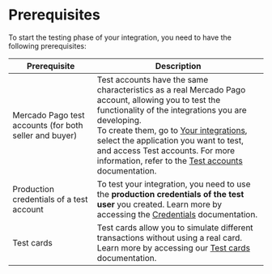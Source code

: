 # Prerequisites

To start the testing phase of your integration, you need to have the following prerequisites:

| Prerequisite | Description |
|---|---|
| Mercado Pago test accounts (for both seller and buyer) | Test accounts have the same characteristics as a real Mercado Pago account, allowing you to test the functionality of the integrations you are developing.<br>To create them, go to [Your integrations](/developers/en/docs/checkout-pro/additional-content/your-integrations/introduction), select the application you want to test, and access Test accounts. For more information, refer to the [Test accounts](/docs/checkout-pro/integration-test/prerequisites/test-accounts) documentation. |
| Production credentials of a test account | To test your integration, you need to use the **production credentials of the test user** you created. Learn more by accessing the [Credentials](/developers/en/docs/checkout-pro/additional-content/your-integrations/credentials) documentation. |
| Test cards | Test cards allow you to simulate different transactions without using a real card. Learn more by accessing our [Test cards](/developers/en/docs/checkout-pro/integration-test/prerequisites/test-cards) documentation. |

